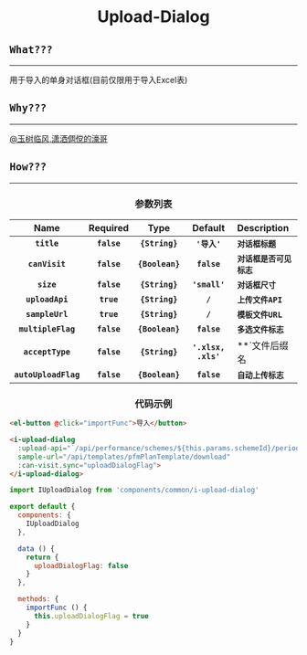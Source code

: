 <div align="center">
  <h1>Upload-Dialog</h1>
</div>

## `What???`
* * *
用于导入的单身对话框(目前仅限用于导入Excel表)

## `Why???`
* * *
[@玉树临风,潇洒倜傥的濠哥](http://http://10.16.85.142/cenjh2)

## `How???`
* * *
<div align="center">
  <h3>参数列表</h3>
</div>

<div align="center">

|Name|Required|Type|Default|Description|
|:--:|:--:|:--:|:-----:|:----------|
|**`title`**|**`false`**|**`{String}`**|**`'导入'`**|**`对话框标题`**|
|**`canVisit`**|**`false`**|**`{Boolean}`**|**`false`**|**`对话框是否可见标志`**|
|**`size`**|**`false`**|**`{String}`**|**`'small'`**|**`对话框尺寸`**|
|**`uploadApi`**|**`true`**|**`{String}`**|**`/`**|**`上传文件API`**|
|**`sampleUrl`**|**`true`**|**`{String}`**|**`/`**|**`模板文件URL`**|
|**`multipleFlag`**|**`false`**|**`{Boolean}`**|**`false`**|**`多选文件标志`**|
|**`acceptType`**|**`false`**|**`{String}`**|**`'.xlsx, .xls'`**|**`文件后缀名 | MIME类型`**|
|**`autoUploadFlag`**|**`false`**|**`{Boolean}`**|**`false`**|**`自动上传标志`**|

</div>

<div align="center">
  <h3>代码示例</h3>
</div>

```html
<el-button @click="importFunc">导入</button>

<i-upload-dialog
  :upload-api="`/api/performance/schemes/${this.params.schemeId}/periods/${this.params.period}/plans/import`"
  sample-url="/api/templates/pfmPlanTemplate/download"
  :can-visit.sync="uploadDialogFlag">
</i-upload-dialog>
```

```js
import IUploadDialog from 'components/common/i-upload-dialog'

export default {
  components: {
    IUploadDialog
  },

  data () {
    return {
      uploadDialogFlag: false
    }
  },

  methods: {
    importFunc () {
      this.uploadDialogFlag = true
    }
  }
}
```
